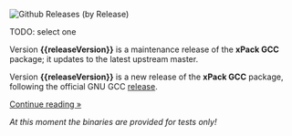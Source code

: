 ![Github Releases (by Release)](https://img.shields.io/github/downloads/xpack-dev-tools/gcc-xpack/v{{releaseVersion}}/total.svg)

TODO: select one

Version **{{releaseVersion}}** is a maintenance release of the **xPack GCC** package; it updates to the latest upstream master.

Version **{{releaseVersion}}** is a new release of the **xPack GCC** package, following the official GNU GCC [release](https://gcc.gnu.org/releases.html).

[Continue reading »](will-be-updated-shortly)

_At this moment the binaries are provided for tests only!_
